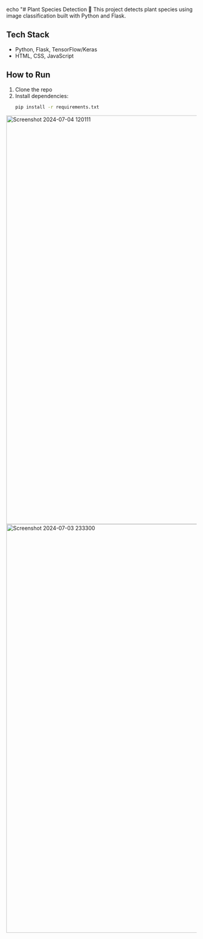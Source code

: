 echo "# Plant Species Detection 🌿
This project detects plant species using image classification built with Python and Flask.

## Tech Stack
- Python, Flask, TensorFlow/Keras
- HTML, CSS, JavaScript

## How to Run
1. Clone the repo
2. Install dependencies:
   ```bash
   pip install -r requirements.txt
<img width="1920" height="1080" alt="Screenshot 2024-07-04 120111" src="https://github.com/user-attachments/assets/1364d263-e9ac-491e-912b-49c07285261e" />
<img width="1920" height="1080" alt="Screenshot 2024-07-03 233300" src="https://github.com/user-attachments/assets/a2f7ae21-5f56-4955-bd1d-63471ca25b44" />

